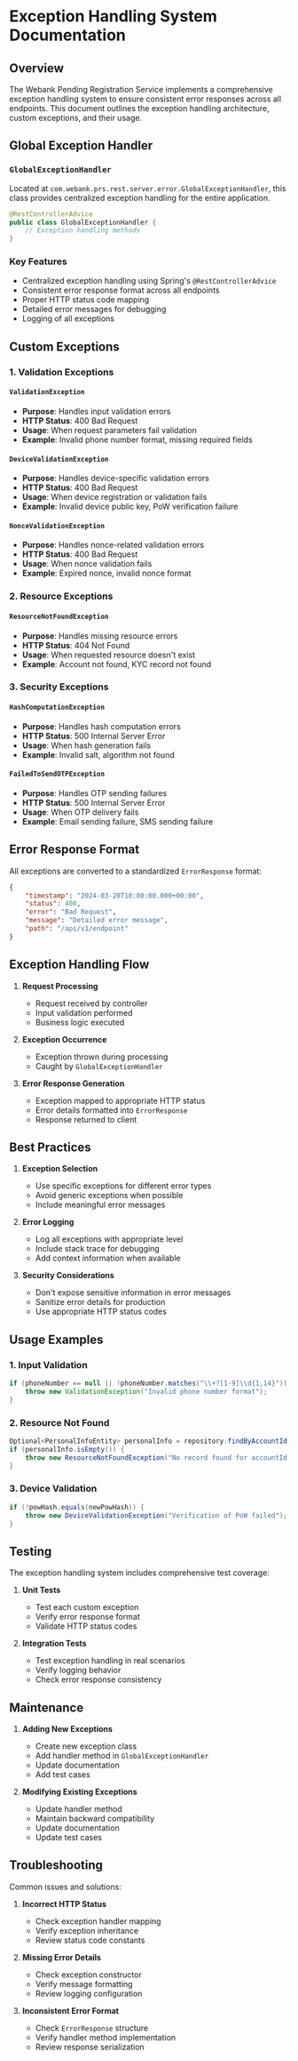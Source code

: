 # Exception Handling System Documentation

## Overview
The Webank Pending Registration Service implements a comprehensive exception handling system to ensure consistent error responses across all endpoints. This document outlines the exception handling architecture, custom exceptions, and their usage.

## Global Exception Handler

### `GlobalExceptionHandler`
Located at `com.webank.prs.rest.server.error.GlobalExceptionHandler`, this class provides centralized exception handling for the entire application.

```java
@RestControllerAdvice
public class GlobalExceptionHandler {
    // Exception handling methods
}
```

### Key Features
- Centralized exception handling using Spring's `@RestControllerAdvice`
- Consistent error response format across all endpoints
- Proper HTTP status code mapping
- Detailed error messages for debugging
- Logging of all exceptions

## Custom Exceptions

### 1. Validation Exceptions

#### `ValidationException`
- **Purpose**: Handles input validation errors
- **HTTP Status**: 400 Bad Request
- **Usage**: When request parameters fail validation
- **Example**: Invalid phone number format, missing required fields

#### `DeviceValidationException`
- **Purpose**: Handles device-specific validation errors
- **HTTP Status**: 400 Bad Request
- **Usage**: When device registration or validation fails
- **Example**: Invalid device public key, PoW verification failure

#### `NonceValidationException`
- **Purpose**: Handles nonce-related validation errors
- **HTTP Status**: 400 Bad Request
- **Usage**: When nonce validation fails
- **Example**: Expired nonce, invalid nonce format

### 2. Resource Exceptions

#### `ResourceNotFoundException`
- **Purpose**: Handles missing resource errors
- **HTTP Status**: 404 Not Found
- **Usage**: When requested resource doesn't exist
- **Example**: Account not found, KYC record not found

### 3. Security Exceptions

#### `HashComputationException`
- **Purpose**: Handles hash computation errors
- **HTTP Status**: 500 Internal Server Error
- **Usage**: When hash generation fails
- **Example**: Invalid salt, algorithm not found

#### `FailedToSendOTPException`
- **Purpose**: Handles OTP sending failures
- **HTTP Status**: 500 Internal Server Error
- **Usage**: When OTP delivery fails
- **Example**: Email sending failure, SMS sending failure

## Error Response Format

All exceptions are converted to a standardized `ErrorResponse` format:

```json
{
    "timestamp": "2024-03-20T10:00:00.000+00:00",
    "status": 400,
    "error": "Bad Request",
    "message": "Detailed error message",
    "path": "/api/v1/endpoint"
}
```

## Exception Handling Flow

1. **Request Processing**
   - Request received by controller
   - Input validation performed
   - Business logic executed

2. **Exception Occurrence**
   - Exception thrown during processing
   - Caught by `GlobalExceptionHandler`

3. **Error Response Generation**
   - Exception mapped to appropriate HTTP status
   - Error details formatted into `ErrorResponse`
   - Response returned to client

## Best Practices

1. **Exception Selection**
   - Use specific exceptions for different error types
   - Avoid generic exceptions when possible
   - Include meaningful error messages

2. **Error Logging**
   - Log all exceptions with appropriate level
   - Include stack trace for debugging
   - Add context information when available

3. **Security Considerations**
   - Don't expose sensitive information in error messages
   - Sanitize error details for production
   - Use appropriate HTTP status codes

## Usage Examples

### 1. Input Validation
```java
if (phoneNumber == null || !phoneNumber.matches("\\+?[1-9]\\d{1,14}")) {
    throw new ValidationException("Invalid phone number format");
}
```

### 2. Resource Not Found
```java
Optional<PersonalInfoEntity> personalInfo = repository.findByAccountId(accountId);
if (personalInfo.isEmpty()) {
    throw new ResourceNotFoundException("No record found for accountId " + accountId);
}
```

### 3. Device Validation
```java
if (!powHash.equals(newPowHash)) {
    throw new DeviceValidationException("Verification of PoW failed");
}
```

## Testing

The exception handling system includes comprehensive test coverage:

1. **Unit Tests**
   - Test each custom exception
   - Verify error response format
   - Validate HTTP status codes

2. **Integration Tests**
   - Test exception handling in real scenarios
   - Verify logging behavior
   - Check error response consistency

## Maintenance

1. **Adding New Exceptions**
   - Create new exception class
   - Add handler method in `GlobalExceptionHandler`
   - Update documentation
   - Add test cases

2. **Modifying Existing Exceptions**
   - Update handler method
   - Maintain backward compatibility
   - Update documentation
   - Update test cases

## Troubleshooting

Common issues and solutions:

1. **Incorrect HTTP Status**
   - Check exception handler mapping
   - Verify exception inheritance
   - Review status code constants

2. **Missing Error Details**
   - Check exception constructor
   - Verify message formatting
   - Review logging configuration

3. **Inconsistent Error Format**
   - Check `ErrorResponse` structure
   - Verify handler method implementation
   - Review response serialization 